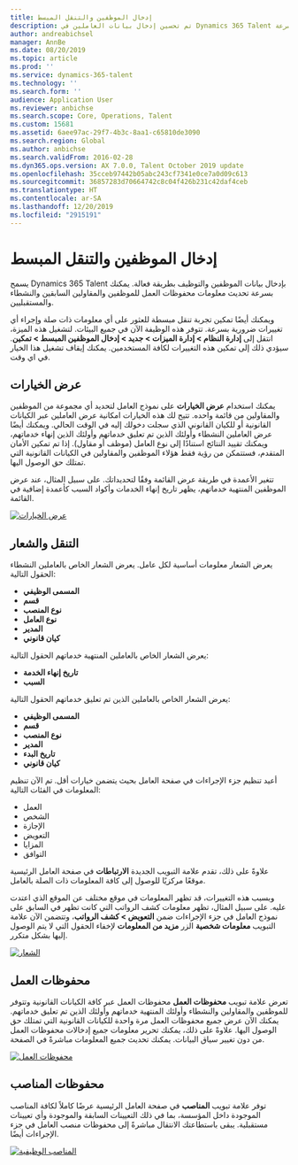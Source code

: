 ```yaml
---
title: إدخال الموظفين والتنقل المبسط
description: تم تحسين إدخال بيانات العاملين في Dynamics 365 Talent للسماح بالإدخال السريع لجميع الموظفين، سواء السابقين أو النشطاء أو المستقبليين. تم تحديث نموذج تنقل مبسط/مدمج للعثور على المعلومات ذات الصلة وعرض وإجراء أي تحديثات ضرورية بسرعة.
author: andreabichsel
manager: AnnBe
ms.date: 08/20/2019
ms.topic: article
ms.prod: ''
ms.service: dynamics-365-talent
ms.technology: ''
ms.search.form: ''
audience: Application User
ms.reviewer: anbichse
ms.search.scope: Core, Operations, Talent
ms.custom: 15681
ms.assetid: 6aee97ac-29f7-4b3c-8aa1-c65810de3090
ms.search.region: Global
ms.author: anbichse
ms.search.validFrom: 2016-02-28
ms.dyn365.ops.version: AX 7.0.0, Talent October 2019 update
ms.openlocfilehash: 35cceb97442b05abc243cf7341e0ce7a0d09c613
ms.sourcegitcommit: 36857283d70664742c8c04f426b231c42daf4ceb
ms.translationtype: HT
ms.contentlocale: ar-SA
ms.lasthandoff: 12/20/2019
ms.locfileid: "2915191"
---
```

# <a name="streamlined-employee-entry-and-navigation"></a>إدخال الموظفين والتنقل المبسط

يسمح Dynamics 365 Talent بإدخال بيانات الموظفين والتوظيف بطريقة فعالة. يمكنك بسرعة تحديث معلومات محفوظات العمل للموظفين والمقاولين السابقين والنشطاء والمستقبليين.

ويمكنك أيضًا تمكين تجربة تنقل مبسطة للعثور على أي معلومات ذات صلة وإجراء أي تغييرات ضرورية بسرعة. تتوفر هذه الوظيفة الآن في جميع البيئات. لتشغيل هذه الميزة، انتقل إلى **إدارة النظام > إدارة الميزات > جديد > إدخال الموظفين المبسط > تمكين**. سيؤدي ذلك إلى تمكين هذه التغييرات لكافة المستخدمين. يمكنك إيقاف تشغيل هذا الخيار في اي وقت.

## <a name="view-options"></a>عرض الخيارات

يمكنك استخدام **عرض الخيارات** على نموذج العامل لتحديد أي مجموعة من الموظفين والمقاولين من قائمة واحده. تتيح لك هذه الخيارات امكانية عرض العاملين عبر الكيانات القانونية أو للكيان القانوني الذي سجلت دخولك إليه في الوقت الحالي. ويمكنك أيضًا عرض العاملين النشطاء وأولئك الذين تم تعليق خدماتهم وأولئك الذين إنهاء خدماتهم، ويمكنك تقييد النتائج استنادًا إلى نوع العامل (موظف أو مقاول). إذا تم تمكين الأمان المتقدم، فستتمكن من رؤية فقط هؤلاء الموظفين والمقاولين في الكيانات القانونية التي تمتلك حق الوصول اليها.

تتغير الأعمدة في طريقة عرض القائمة وفقًا لتحديداتك. على سبيل المثال، عند عرض الموظفين المنتهية خدماتهم، يظهر تاريخ إنهاء الخدمات وأكواد السبب كأعمدة إضافية في القائمة. 

[![عرض الخيارات](./media/Worker-view-option.png)](./media/worker-view-option.png)

## <a name="navigation-and-banner"></a>التنقل والشعار

يعرض الشعار معلومات أساسية لكل عامل. يعرض الشعار الخاص بالعاملين النشطاء الحقول التالية:

- **المسمى الوظيفي**
- **قسم**
- **نوع المنصب**
- **نوع العامل**
- **المدير**
- **كيان قانوني**

يعرض الشعار الخاص بالعاملين المنتهية خدماتهم الحقول التالية:

- **تاريخ إنهاء الخدمة**
- **السبب**

يعرض الشعار الخاص بالعاملين الذين تم تعليق خدماتهم الحقول التالية:

- **المسمى الوظيفي**
- **قسم**
- **نوع المنصب**
- **المدير**
- **تاريخ البدء**
- **كيان قانوني**

أعيد تنظيم جزء الإجراءات في صفحة العامل بحيث يتضمن خيارات أقل. تم الآن تنظيم المعلومات في الفئات التالية: 

- العمل
- الشخص
- الإجازة
- التعويض
- المزايا
- التوافق

علاوةً على ذلك، تقدم علامة التبويب الجديدة **الارتباطات** في صفحة العامل الرئيسية موقعًا مركزيًا للوصول إلى كافة المعلومات ذات الصلة بالعامل.

وبسبب هذه التغييرات، قد تظهر المعلومات في موقع مختلف عن الموقع الذي اعتدت عليه. على سبيل المثال، تظهر معلومات كشف الرواتب‬ التي كانت تظهر في السابق على نموذج العامل في جزء الإجراءات ضمن **التعويض > كشف الرواتب‬**، وتتضمن الآن علامة التبويب **معلومات شخصية** الزر **مزيد من المعلومات‬** لإخفاء الحقول التي لا يتم الوصول إليها بشكل متكرر.

[![الشعار](./media/Banner.png)](./media/Banner.png)

## <a name="work-history"></a>محفوظات العمل

تعرض علامة تبويب **محفوظات العمل** محفوظات العمل عبر كافة الكيانات القانونية وتتوفر للموظفين والمقاولين والنشطاء وأولئك المنتهية خدماتهم وأولئك الذين تم تعليق خدماتهم. يمكنك الآن عرض جميع محفوظات العمل مرة واحدة للكيانات القانونية التي تمتلك حق الوصول اليها. علاوةً على ذلك، يمكنك تحرير معلومات جميع إدخالات محفوظات العمل من دون تغيير سياق البيانات. يمكنك تحديث جميع المعلومات مباشرةً في الصفحة. 

[![محفوظات العمل](./media/Worker-work-history.png)](./media/Worker-work-history.png)

## <a name="position-history"></a>محفوظات المناصب

توفر علامة تبويب **المناصب** في صفحة العامل الرئيسية عرضًا كاملاً لكافة المناصب الموجودة داخل المؤسسة، بما في ذلك التعيينات السابقة والموجودة وأي تعيينات مستقبلية. يبقى باستطاعتك الانتقال مباشرةً إلى محفوظات منصب العامل في جزء الإجراءات أيضًا.

[![المناصب الوظيفية](./media/Worker-position-history.png)](./media/Worker-position-history.png)

